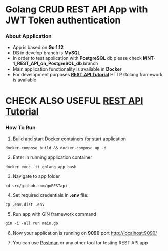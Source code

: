 # Golang CRUD REST API App with JWT Token authentication

### About Application
- App is based on **Go 1.12**
- DB in develop branch is **MySQL**
- In order to test application with **PostgreSQL** db please check **MNT-1_REST_API_on_PostgreSQL_db** branch
- Main application functionality is available in **Docker**
- For development purposes **[REST API Tutorial](https://github.com/gin-gonic/gin)** HTTP Golang framework is available 

# CHECK ALSO USEFUL [REST API Tutorial](https://github.com/Maksim1990/Golang_REST_API__JWT_App/blob/develop/API_GUIDE.md)

### How To Run

1) Build and start Docker containers for start application

```
docker-compose build && docker-compose up -d
```

2) Enter in running application container

```
docker exec -it golang_app bash 
```

3) Navigate to app folder
```
cd src/github.com/goRESTapi
```
4) Set required credentials in **.env** file:
```
cp .env.dist .env
```
5) Run app with GIN framework command
```
gin -i -all run main.go
```

6) Now your application is running on **9090** port [http://localhost:9090/](http://localhost:9090/)

7) You can use [Postman](https://www.getpostman.com/) or any other tool for testing REST API app
